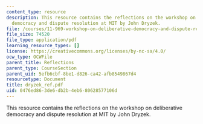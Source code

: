 ```yaml
---
content_type: resource
description: This resource contains the reflections on the workshop on deliberative
  democracy and dispute resolution at MIT by John Dryzek.
file: /courses/11-969-workshop-on-deliberative-democracy-and-dispute-resolution-summer-2005/0476ed863de6db2b4eb680628577106d_dryzek_ref.pdf
file_size: 74520
file_type: application/pdf
learning_resource_types: []
license: https://creativecommons.org/licenses/by-nc-sa/4.0/
ocw_type: OCWFile
parent_title: Reflections
parent_type: CourseSection
parent_uid: 5efb6cbf-8be1-d826-ca42-afb8549867d4
resourcetype: Document
title: dryzek_ref.pdf
uid: 0476ed86-3de6-db2b-4eb6-80628577106d
---
```

This resource contains the reflections on the workshop on deliberative democracy and dispute resolution at MIT by John Dryzek.